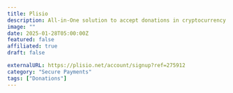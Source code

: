 ```yaml
---
title: Plisio
description: All-in-One solution to accept donations in cryptocurrency on your website.
image: ""
date: 2025-01-28T05:00:00Z
featured: false
affiliated: true
draft: false

externalURL: https://plisio.net/account/signup?ref=275912
category: "Secure Payments"
tags: ["Donations"]
---
```

